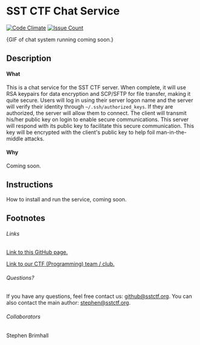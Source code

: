 # SST CTF Chat Service

[![Code Climate](https://codeclimate.com/github/SST-CTF/chatd/badges/gpa.svg)](https://codeclimate.com/github/SST-CTF/chatd)
[![Issue Count](https://codeclimate.com/github/SST-CTF/chatd/badges/issue_count.svg)](https://codeclimate.com/github/SST-CTF/chatd)

{GIF of chat system running coming soon.}

## Description
#### What
This is a chat service for the SST CTF server. When complete, it will use RSA keypairs
for data encryption and SCP/SFTP for file transfer, making it quite secure. Users will
log in using their server logon name and the server will verify their identity through
`~/.ssh/authorized_keys`. If they are authorized, the server will allow them to
connect. The client will transmit his/her public key on login to enable secure
communications. This server will respond with its public key to facilitate this secure
communication. This key will be encrypted with the client's public key to help foil
man-in-the-middle attacks.

#### Why
Coming soon.


## Instructions
How to install and run the service, coming soon.


## Footnotes
###### Links
[Link to this GitHub page.](https://github.com/SST-CTF/chatd)

[Link to our CTF (Programming) team / club.](http://sstctf.org)

###### Questions?
If you have any questions, feel free contact us: github@sstctf.org.
You can also contact the main author: stephen@sstctf.org.

###### Collaborators
Stephen Brimhall
